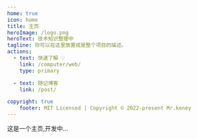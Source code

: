 ```yaml
---
home: true
icon: home
title: 主页
heroImage: /logo.png
heroText: 技术知识整理中
tagline: 你可以在这里放置或是整个项目的描述。
actions:
  - text: 快速了解 💡
    link: /computer/web/
    type: primary

  - text: 随记博客
    link: /post/

copyright: true
    footer: MIT Licensed | Copyright © 2022-present Mr.keney
---
```


这是一个主页,开发中...


